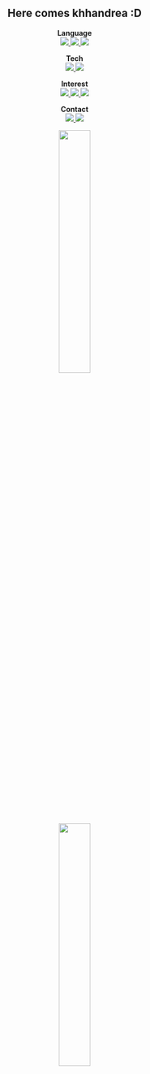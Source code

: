 <div align="center">
  
## Here comes khhandrea :D

<b>Language</b><br/>
<a href="https://www.python.org/" target="_blank">
  <img src="https://img.shields.io/badge/Python-3776AB?style=for-the-badge&logo=python&logoColor=FFFFFF"/>
</a>
<a href="" target="_blank">
  <img src="https://img.shields.io/badge/C++-3776AB?style=for-the-badge&logo=C%2B%2B&logoColor=FFFFFF"/>
</a>
<a href="https://www.modular.com/mojo" target="_blank">
  <img src="https://img.shields.io/badge/(🔥_Mojo)_🙏-2c3e50?style=for-the-badge"/>
</a>

<b>Tech</b><br/>
<a href="https://hub.docker.com/u/khhandrea" target="_blank">
  <img src="https://img.shields.io/badge/Docker-2496ED?style=for-the-badge&logo=docker&logoColor=FFFFFF"/>
</a>
<a href="https://pytorch.org/" target="_blank">
  <img src="https://img.shields.io/badge/Pytorch-EE4C2C?style=for-the-badge&logo=pytorch&logoColor=FFFFFF"/>
</a>

<b>Interest</b><br/>
<a href="https://en.wikipedia.org/wiki/Artificial_general_intelligence" target="_blank">
  <img src="https://img.shields.io/badge/AI-70A597?style=for-the-badge&logo=openai&logoColor=FFFFFF"/>
</a>
<a href="https://scikit-learn.org/stable/" target="_blank">
  <img src="https://img.shields.io/badge/ML-F7931E?style=for-the-badge&logo=scikit-learn&logoColor=FFFFFF"/>
</a>
<a href="https://en.wikipedia.org/wiki/Reinforcement_learning" target="_blank">
  <img src="https://img.shields.io/badge/RL-0081A5?style=for-the-badge&logo=openaigym&logoColor=FFFFFF"/>
</a>

<b>Contact</b><br/>
<a href="https://www.instagram.com/gimani02/" target="_blank">
  <img src="https://img.shields.io/badge/Instagram-E4405F?style=for-the-badge&logo=instagram&logoColor=FFFFFF"/>
</a>
<a href="mailto:khhandrea@kakao.com" target="_blank">
  <img src="https://img.shields.io/badge/Email-EA4335?style=for-the-badge&logo=gmail&logoColor=FFFFFF"/>
</a>
<br/>

<img width=35% src="https://github-readme-stats.vercel.app/api?username=khhandrea&show_icons=true"><br/>
<img width=35% src="https://github-readme-stats-sigma-five.vercel.app/api/top-langs/?username=khhandrea&&layout=compact"/>

</div>
